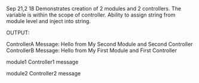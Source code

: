 Sep 21,2 18
Demonstrates creation of 2 modules and 2 controllers.
The variable is within the scope of controller.
Ability to assign string from module level and inject into string.

OUTPUT:

ControllerA Message:
Hello from My Second Module and Second Controller
ControllerB Message:
Hello from My First Module and First Controller

module1
    Controller1
        message
        
module2
    Controller2
        message